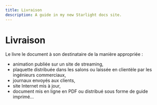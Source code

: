 ```yaml
---
title: Livraison
description: A guide in my new Starlight docs site.
---
```

# Livraison

Le livre le document à son destinataire de la manière appropriée :

-   animation publiée sur un site de streaming,
-   plaquette distribuée dans les salons ou laissée en clientèle par les
    ingénieurs commerciaux,
-   journaux envoyés aux clients,
-   site Internet mis à jour,
-   document mis en ligne en PDF ou distribué sous forme de guide
    imprimé...
